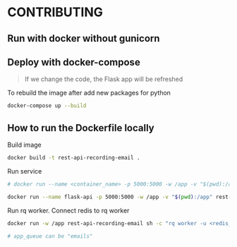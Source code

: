 # CONTRIBUTING

## Run with docker without gunicorn
## Deploy with docker-compose
> If we change the code, the Flask app will be refreshed

To rebuild the image after add new packages for python
```bash
docker-compose up --build
```

## How to run the Dockerfile locally

Build image
```bash
docker build -t rest-api-recording-email .
```

Run service
```bash
# docker run --name <container_name> -p 5000:5000 -w /app -v "$(pwd):/app" <IMAGE_NAME> sh -c "flask run --host 0.0.0.0"

docker run --name flask-api -p 5000:5000 -w /app -v "$(pwd):/app" rest-api-recording-email sh -c "flask run --host 0.0.0.0"
```

Run rq worker. Connect redis to rq worker
```bash
docker run -w /app rest-api-recording-email sh -c "rq worker -u <redis_Url> <app_queue>"

# app_queue can be "emails"
```


